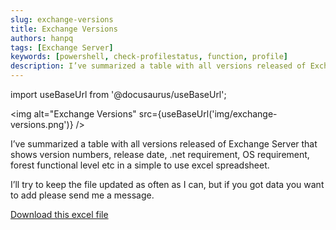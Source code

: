 ```yaml
---
slug: exchange-versions
title: Exchange Versions
authors: hanpq
tags: [Exchange Server]
keywords: [powershell, check-profilestatus, function, profile]
description: I’ve summarized a table with all versions released of Exchange Server that shows version numbers, release date, .net requirement, OS requirement, forest functional level etc in a simple to use excel spreadsheet.
---
```


<div class="fb-share-button"
data-href="https://getps.dev/blog/exchange-versions"
data-layout="button"
data-size="small">
</div>

import useBaseUrl from '@docusaurus/useBaseUrl';

<img alt="Exchange Versions" src={useBaseUrl('img/exchange-versions.png')} />

I’ve summarized a table with all versions released of Exchange Server that shows version numbers, release date, .net requirement, OS requirement, forest functional level etc in a simple to use excel spreadsheet.

I’ll try to keep the file updated as often as I can, but if you got data you want to add please send me a message.

[Download this excel file](https://github.com/hanpq/getps.scripts/blob/main/ExchangeVersions.xlsx?raw=true)

<Comments />
